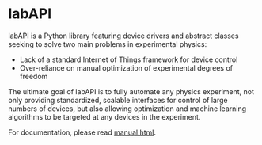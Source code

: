 # labAPI
labAPI is a Python library featuring device drivers and abstract classes seeking to solve two main problems in experimental physics:
* Lack of a standard Internet of Things framework for device control 
* Over-reliance on manual optimization of experimental degrees of freedom

The ultimate goal of labAPI is to fully automate any physics experiment, not only providing standardized, scalable interfaces for control of large numbers of devices, but also allowing optimization and machine learning algorithms to be targeted at any devices in the experiment.

For documentation, please read [manual.html](https://github.com/robertfasano/labAPI/blob/master/manual.html).
